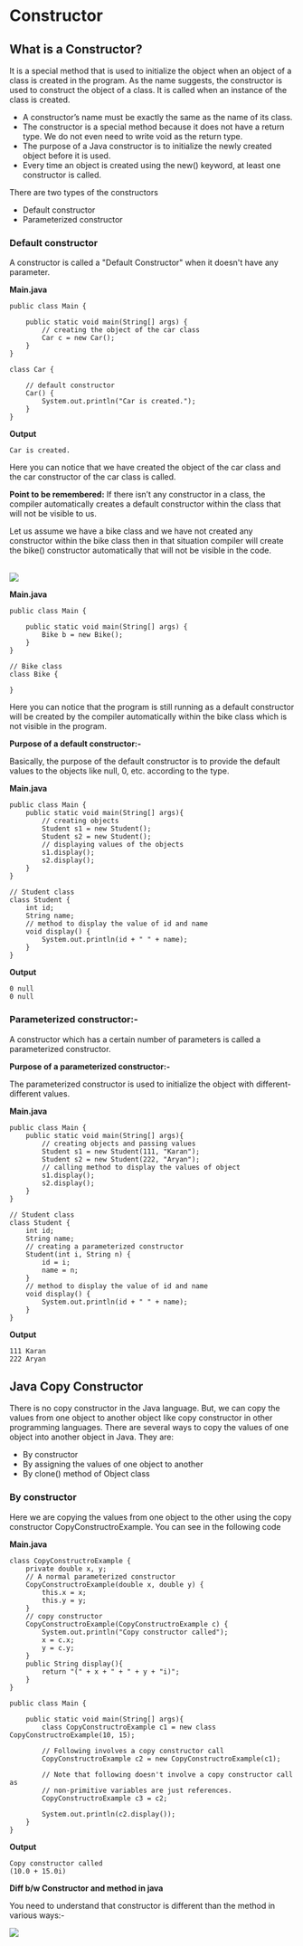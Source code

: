 # **Constructor**

## **What is a Constructor?**

It is a special method that is used to initialize the object when an object of a class is created in the program. As the name suggests, the constructor is used to construct the object of a class. It is called when an instance of the class is created.

- A constructor’s name must be exactly the same as the name of its class.
- The constructor is a special method because it does not have a return type. We do not even need to write void as the return type.
- The purpose of a Java constructor is to initialize the newly created object before it is used.
- Every time an object is created using the new() keyword, at least one constructor is called.

There are two types of the constructors

- Default constructor
- Parameterized constructor

### **Default constructor**

A constructor is called a "Default Constructor" when it doesn't have any parameter.

**Main.java**

    public class Main {

        public static void main(String[] args) {
            // creating the object of the car class
            Car c = new Car();
        }
    }

    class Car {

        // default constructor
        Car() {
            System.out.println("Car is created.");
        }
    }

**Output**
    
    Car is created.

Here you can notice that we have created the object of the car class and the car constructor of the car class is called.

**Point to be remembered:** If there isn’t any constructor in a class, the compiler automatically creates a default constructor within the class that will not be visible to us.

Let us assume we have a bike class and we have not created any constructor within the bike class then in that situation compiler will create the bike() constructor automatically that will not be visible in the code.

<br>
<img src="images/1.png">
<br>

**Main.java**

    public class Main {

        public static void main(String[] args) {
            Bike b = new Bike();
        }
    }

    // Bike class
    class Bike {

    }
    
Here you can notice that the program is still running as a default constructor will be created by the compiler automatically within the bike class which is not visible in the program.

**Purpose of a default constructor:-**

Basically, the purpose of the default constructor is to provide the default values to the objects like null, 0, etc. according to the type.

**Main.java**

    public class Main {
        public static void main(String[] args){
            // creating objects
            Student s1 = new Student();
            Student s2 = new Student();
            // displaying values of the objects
            s1.display();
            s2.display();
        }
    }

    // Student class
    class Student {
        int id;
        String name;
        // method to display the value of id and name
        void display() {
            System.out.println(id + " " + name);
        }
    }

**Output**
    
    0 null
    0 null

### **Parameterized constructor:-**

A constructor which has a certain number of parameters is called a parameterized constructor.

**Purpose of a parameterized constructor:-**

The parameterized constructor is used to initialize the object with different-different values.

**Main.java**

    public class Main {
        public static void main(String[] args){
            // creating objects and passing values
            Student s1 = new Student(111, "Karan");
            Student s2 = new Student(222, "Aryan");
            // calling method to display the values of object
            s1.display();
            s2.display();
        }
    }

    // Student class
    class Student {
        int id;
        String name;
        // creating a parameterized constructor
        Student(int i, String n) {
            id = i;
            name = n;
        }
        // method to display the value of id and name
        void display() {
            System.out.println(id + " " + name);
        }
    }

**Output**
        
    111 Karan
    222 Aryan

## **Java Copy Constructor**

There is no copy constructor in the Java language. But, we can copy the values from one object to another object like copy constructor in other programming languages. There are several ways to copy the values of one object into another object in Java. They are:

- By constructor
- By assigning the values of one object to another
- By clone() method of Object class

### **By constructor**

Here we are copying the values from one object to the other using the copy constructor CopyConstructroExample. You can see in the following code

**Main.java**

    class CopyConstructroExample {
        private double x, y;
        // A normal parameterized constructor
        CopyConstructroExample(double x, double y) {
            this.x = x;
            this.y = y;
        }
        // copy constructor
        CopyConstructroExample(CopyConstructroExample c) {
            System.out.println("Copy constructor called");
            x = c.x;
            y = c.y;
        }
        public String display(){
            return "(" + x + " + " + y + "i)";
        }
    }

    public class Main {

        public static void main(String[] args){
            class CopyConstructroExample c1 = new class CopyConstructroExample(10, 15);

            // Following involves a copy constructor call
            CopyConstructroExample c2 = new CopyConstructroExample(c1);

            // Note that following doesn't involve a copy constructor call as
            // non-primitive variables are just references.
            CopyConstructroExample c3 = c2;

            System.out.println(c2.display());
        }
    }

**Output**

    Copy constructor called
    (10.0 + 15.0i)

**Diff b/w Constructor and method in java**

You need to understand that constructor is different than the method in various ways:-

<img src="images/2.png">